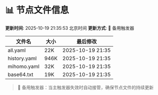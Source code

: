 # 📊 节点文件信息

**更新时间**: 2025-10-19 21:35:53 北京时间
**更新方式**: 🔄 备用触发器

| 文件名 | 大小 | 最后修改 |
|--------|------|----------|
| all.yaml | 22K | 2025-10-19 21:35 |
| history.yaml | 946K | 2025-10-19 21:35 |
| mihomo.yaml | 32K | 2025-10-19 21:35 |
| base64.txt | 19K | 2025-10-19 21:35 |

> 🔄 备用触发器：当主触发器失效时自动接管，确保节点文件的持续更新

